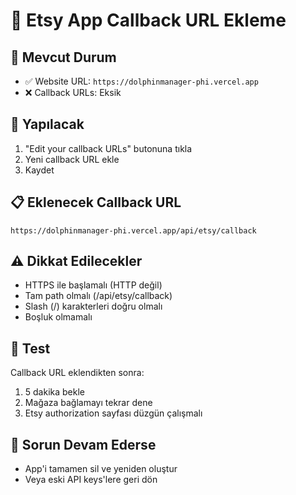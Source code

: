 # 🔧 Etsy App Callback URL Ekleme

## 📸 Mevcut Durum
- ✅ Website URL: `https://dolphinmanager-phi.vercel.app`
- ❌ Callback URLs: Eksik

## 🎯 Yapılacak
1. "Edit your callback URLs" butonuna tıkla
2. Yeni callback URL ekle
3. Kaydet

## 📋 Eklenecek Callback URL
```
https://dolphinmanager-phi.vercel.app/api/etsy/callback
```

## ⚠️ Dikkat Edilecekler
- HTTPS ile başlamalı (HTTP değil)
- Tam path olmalı (/api/etsy/callback)
- Slash (/) karakterleri doğru olmalı
- Boşluk olmamalı

## 🔄 Test
Callback URL eklendikten sonra:
1. 5 dakika bekle
2. Mağaza bağlamayı tekrar dene
3. Etsy authorization sayfası düzgün çalışmalı

## 📝 Sorun Devam Ederse
- App'i tamamen sil ve yeniden oluştur
- Veya eski API keys'lere geri dön